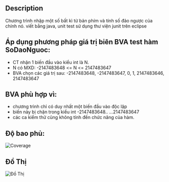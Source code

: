 
## Description
Chương trình nhập một số bất kì từ bản phím và tính số đảo ngược của chính nó. 
viết bằng java, unit test sử dụng thư viện junit trên eclipse

## Áp dụng phương pháp giá trị biên BVA test hàm SoDaoNguoc:

- CT nhận 1 biến đầu vào kiểu int là N.
- N có MXD: -2147483648 <= N <= 2147483647
- BVA chọn các giá trị sau: -2147483648, -2147483647, 0, 1, 2147483646, 2147483647

## BVA phù hợp vì:

- chương trình chỉ có duy nhất một biến đầu vào độc lập
- biến này bị chặn trong kiểu int -2147483648.. ...2147483647
- các ca kiểm thử cũng không tính đến chức năng của hàm.

## Độ bao phủ:

![Coverage](http://i.imgur.com/Qu8CQ8t.png)

## Đồ Thị

![Đồ Thị](http://i.imgur.com/WOLe3K5.png)

